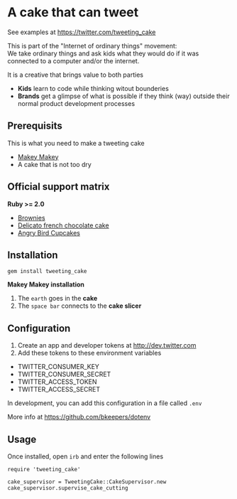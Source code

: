 # A cake that can tweet

See examples at https://twitter.com/tweeting_cake

This is part of the "Internet of ordinary things" movement:  
We take ordinary things and ask kids what they would do if it was connected to a computer and/or the internet.

It is a creative that brings value to both parties
* __Kids__ learn to code while thinking witout bounderies
* __Brands__ get a glimpse of what is possible if they think (way) outside their normal product development processes 

## Prerequisits
This is what you need to make a tweeting cake
* [Makey Makey](http://makeymakey.com/)
* A cake that is not too dry

## Official support matrix

__Ruby >= 2.0__
* [Brownies](http://www.bbcgoodfood.com/recipes/1223/bestever-brownies)
* [Delicato french chocolate cake](http://www.delicato.se/48/74/Fransk-Chokladtarta.html)
* [Angry Bird Cupcakes](http://thecraftingchicks.com/2011/03/angry-birds-cupcakes.html)

## Installation
```gem install tweeting_cake```

__Makey Makey installation__  
1. The `earth` goes in the __cake__  
2. The `space bar` connects to the __cake slicer__  

## Configuration
1. Create an app and developer tokens at http://dev.twitter.com
2. Add these tokens to these environment variables
  * TWITTER_CONSUMER_KEY
  * TWITTER_CONSUMER_SECRET
  * TWITTER_ACCESS_TOKEN
  * TWITTER_ACCESS_SECRET

In development, you can add this configuration in a file called `.env`

More info at https://github.com/bkeepers/dotenv

## Usage
Once installed, open `irb` and enter the following lines
```
require 'tweeting_cake'

cake_supervisor = TweetingCake::CakeSupervisor.new
cake_supervisor.supervise_cake_cutting
 ```

